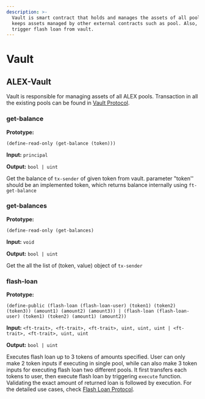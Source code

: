 ```yaml
---
description: >-
  Vault is smart contract that holds and manages the assets of all pools. It
  keeps assets managed by other external contracts such as pool. Also, users can
  trigger flash loan from vault.
---
```


# Vault

## ALEX-Vault

Vault is responsible for managing assets of all ALEX pools. Transaction in all the existing pools can be found in [Vault Protocol](https://docs.alexgo.io/protocol/vault).

### **get-balance**

**Prototype:** 

`(define-read-only (get-balance (token)))`

**Input:** `principal`

**Output:** `bool | uint`

Get the balance of `tx-sender` of given token from vault. parameter "token'' should be an implemented token, which returns balance internally using `ft-get-balance`



### **get-balances**

**Prototype:** 

`(define-read-only (get-balances)`

**Input:** `void`

**Output:** `bool | uint`

Get the all the list of \(token, value\) object of `tx-sender`



### **flash-loan**

**Prototype:** 

`(define-public (flash-loan (flash-loan-user) (token1) (token2) (token3)) (amount1) (amount2) (amount3)) | (flash-loan (flash-loan-user) (token1) (token2) (amount1) (amount2))`

**Input:** `<ft-trait>, <ft-trait>, <ft-trait>, uint, uint, uint | <ft-trait>, <ft-trait>, uint, uint`

**Output:** `bool | uint`

Executes flash loan up to 3 tokens of amounts specified. User can only make 2 token inputs if executing in single pool, while can also make 3 token inputs for executing flash loan two different pools. It first transfers each tokens to user, then execute flash loan by triggering `execute` function. Validating the exact amount of returned loan is followed by execution. For the detailed use cases, check [Flash Loan Protocol](https://docs.alexgo.io/protocol/vault#flash-loan).




